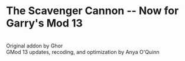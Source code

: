 <h1>The Scavenger Cannon -- Now for Garry's Mod 13</h1><br/>
Original addon by Ghor<br/>
GMod 13 updates, recoding, and optimization by Anya O'Quinn
